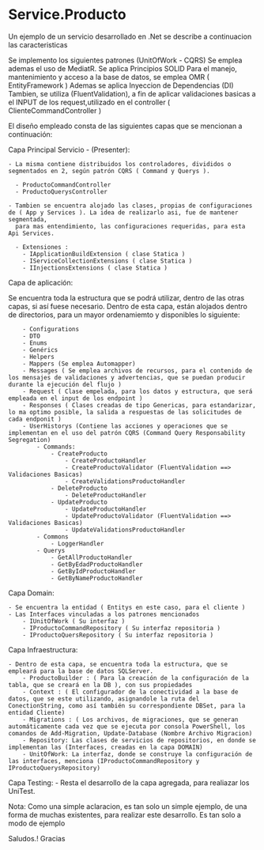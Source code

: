 # Service.Producto
Un ejemplo de un servicio desarrollado en .Net se describe a continuacion las caracteristicas

Se implemento los siguientes patrones (UnitOfWork - CQRS)
Se emplea ademas el uso de MediatR. 
Se aplica Principios SOLID
Para el manejo, mantenimiento y acceso a la base de datos, se emplea OMR ( EntityFramework )
Ademas se aplica Inyeccion de Dependencias (DI)
Tambien, se utiliza (FluentValidation), a fin de aplicar validaciones basicas a el INPUT de los request,utilizado en el controller ( ClienteCommandController )

El diseño empleado consta de las siguientes capas que se mencionan a continuación:

Capa Principal Servicio - (Presenter):

	- La misma contiene distribuidos los controladores, divididos o segmentados en 2, según patrón CQRS ( Command y Querys ).
	  
	  - ProductoCommandController
	  - ProductoQuerysController
	  
	- Tambien se encuentra alojado las clases, propias de configuraciones de ( App y Services ). La idea de realizarlo asi, fue de mantener segmentada, 
	  para mas entendimiento, las configuraciones requeridas, para esta Api Services. 
	  
	  - Extensiones :
		- IApplicationBuildExtension ( clase Statica )
		- IServiceCollectionExtensions ( clase Statica )
		- IInjectionsExtensions ( clase Statica )

Capa de aplicación:

Se encuentra toda la estructura que se podrá utilizar, dentro de las otras capas, si así fuese necesario.
Dentro de esta capa, están alojados dentro de directorios, para un mayor ordenamiemto y disponibles lo siguiente:

		- Configurations
		- DTO
		- Enums
		- Genérics
		- Helpers
		- Mappers (Se emplea Automapper)
		- Messages ( Se emplea archivos de recursos, para el contenido de los mensajes de validaciones y advertencias, que se puedan producir durante la ejecución del flujo )
		- Request ( Clase empelada, para los datos y estructura, que será empleada en el input de los endpoint )
		- Responses ( Clases creadas de tipo Genericas, para estandarizar, lo ma optimo posible, la salida a respuestas de las solicitudes de cada endponit )
		- UserHistorys (Contiene las acciones y operaciones que se implementan en el uso del patrón CQRS (Command Query Responsability Segregation)
			- Commands:
				- CreateProducto
					- CreateProductoHandler
					- CreateProductoValidator (FluentValidation ==> Validaciones Basicas)
					- CreateValidationsProductoHandler
				- DeleteProducto
					- DeleteProductoHandler
				- UpdateProducto
					- UpdateProductoHandler
					- UpdateProductoValidator (FluentValidation ==> Validaciones Basicas)
					- UpdateValidationsProductoHandler
			- Commons
				- LoggerHandler
			- Querys
				- GetAllProductoHandler
				- GetByEdadProductoHandler
				- GetByIdProductoHandler
				- GetByNameProductoHandler

Capa Domain: 
	
	- Se encuentra la entidad ( Entitys en este caso, para el cliente ) 
	- Las Interfaces vinculadas a los patrones mencionados 
		- IUnitOfWork ( Su interfaz ) 
		- IProductoCommandRepository ( Su interfaz repositoria ) 
		- IProductoQuersRepository ( Su interfaz repositoria )

Capa Infraestructura: 
	
	- Dentro de esta capa, se encuentra toda la estructura, que se empleará para la base de datos SQLServer. 
		- ProductoBuilder : ( Para la creación de la configuración de la tabla, que se creará en la DB ), con sus propiedades 
		- Context : ( El configurador de la conectividad a la base de datos, que se este utilizando, asignandole la ruta del ConectionString, como así también su correspondiente DBSet, para la entidad Cliente) 
		- Migrations : ( Los archivos, de migraciones, que se generan automáticamente cada vez que se ejecuta por consola PowerShell, los comandos de Add-Migration, Update-Database (Nombre Archivo Migracion) 
		- Repository: Las clases de servicios de repositorios, en donde se implementan las (Interfaces, creadas en la capa DOMAIN) 
		- UnitOfWork: La interfaz, donde se construye la configuración de las interfaces, menciona (IProductoCommandRepository y IProductoQuerysRepository)
		
Capa Testing:
 	- Resta el desarrollo de la capa agregada, para realiazar los UniTest.

  Nota: Como una simple aclaracion, es tan solo un simple ejemplo, de una forma de muchas existentes, para realizar este desarrollo. 
		Es tan solo a modo de ejemplo

  Saludos.! Gracias
